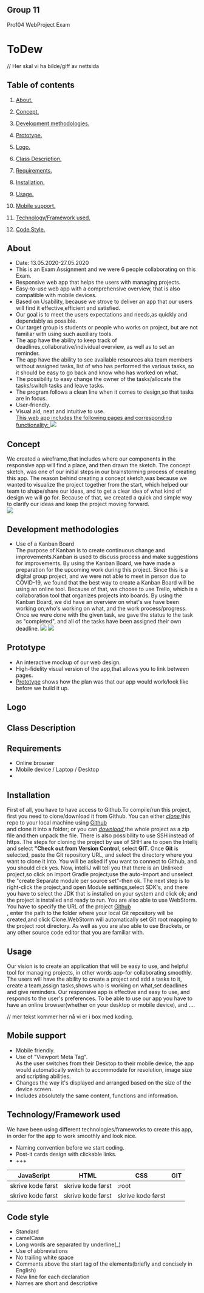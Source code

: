 ## Group 11 
Pro104 WebProject Exam

# ToDew
// Her skal vi ha bilde/giff av nettsida


## Table of contents
1. [About. ](#about)

2. [Concept. ](#concept)

3. [Development methodologies. ](#development)

4. [Prototype. ](#prototype)

5. [Logo. ](#logo)

6. [Class Description. ](#class)

7. [Requirements. ](#requirements)

8. [Installation. ](#install)

9. [Usage. ](#usage)

10. [Mobile support. ](#mobile)

11. [Technology/Framework used. ](#technology) 

11. [Code Style. ](#code)




<a name="about"></a>
## About

* Date: 13.05.2020-27.05.2020
* This is an Exam Assignment and we were 6 people collaborating on this Exam. 
* Responsive web app that helps the users with managing projects.
* Easy-to-use web app with a comprehensive overview, that is also compatible with mobile devices.
* Based on Usability, because we strove to deliver an app that our users will find it effective,efficient and satisfied.
* Our goal is to meet the users expectations and needs,as quickly and dependably as possible. 
* Our target group is students or people who works on project, but are not familiar with using such auxiliary tools.
* The app have the ability to keep track of deadlines,collaborative/individual overview, as well as to set an reminder.
* The app have the ability to see available resources aka team members without assigned tasks, list of who has performed the various tasks,
  so it should be easy to go back and know who has worked on what. 
* The possibility to easy change the owner of the tasks/allocate the tasks/switch tasks and leave tasks.
* The program follows a clean line when it comes to design,so that tasks are in focus. 
* User-friendly.
* Visual aid, neat and intuitive to use. <br/>
<ins> This web app includes the following pages and corresponding functionality: </ins>
![](images/Skisse.jpg)


<a name="concept"></a>
## Concept

We created a wireframe,that includes where our components in the responsive app will find a place, and then drawn the sketch.
The concept sketch, was one of our initial steps in our brainstorming process of creating this app.
The reason behind creating a concept sketch,was because we wanted to visualize the project together from the start,
which helped our team to shape/share our ideas, and to get a clear idea of what kind of design we will go for. 
Because of that, we created a quick and simple way to clarify our ideas and keep the project moving forward. <br/>
 ![](images/conceptSc.gif)
 

<a name="development"></a>
## Development methodologies

* Use of a Kanban Board <br/>
The purpose of Kanban is to create continuous change and improvements.Kanban is used to discuss
process and make suggestions for improvements.
By using the Kanban Board, we have made a preparation for the upcoming work during this project. 
Since this is a digital group project, and we were not able to meet in person due to COVID-19, we found
that the best way to create a Kanban Board will be using an online tool. Because of that, we choose
to use Trello, which is a collaboration tool that organizes projects into boards.
By using the Kanban Board, we did have an overview on what's we have been working on,who's working on what,
and the work process/progress. Once we were done with the given task, we gave the status to the task as "completed", and 
all of the tasks have been assigned their own deadline.
![](images/kanbanBoard.png)
![](images/kanbanBoard2.png)


<a name="prototype"></a>
## Prototype

* An interactive mockup of our web design.
* High-fidelity visual version of the app,that allows you to link between pages.<br/>
* [Prototype](https://xd.adobe.com/view/d473a8d5-681e-4022-612c-0780508b4732-a242/?fullscreen) shows how the plan was that our app would work/look like before we build it up.
 
 
<a name="logo"></a>
## Logo


<a name="class"></a>
## Class Description


<a name="requirements"></a>
## Requirements

* Online browser
* Mobile device / Laptop / Desktop
* 

<a name="install"></a>
## Installation
First of all, you have to have access to Github.To compile/run this project, first you need to clone/download it from Github.
You can either <ins>*clone* </ins> this repo to your local machine using [Github](https://github.com/Westerdals/pro104-eksamen-gruppe-11) <br/> and clone it into a folder;
or you can <ins>*download* </ins> the whole project as a zip file and then unpack the file.
There is also possibility to use SSH instead of https. 
The steps for cloning the project by use of SHH are to open the Intellij and select **"Check out from Version Control**, select **GIT**.
Once **Git** is selected, paste the Git repository URL, and select the directory where you want to clone it into.
You will be asked if you want to connect to Github, and you should click yes.
Now, intelliJ will tell you that there is an Unlinked project,so click on import Gradle project;use the auto-import and unselect the "create Separate module per source set"-then ok.
The next step is to right-click the project,and open Module settings,select SDK's, and there you have to select the JDK that is installed on your system and click ok; and the project is installed and ready to run.
You are also able to use WebStorm. You have to specify the URL of the project [Github](https://github.com/Westerdals/pro104-eksamen-gruppe-11) <br/>, enter the path to the folder where your
local Git repository will be created,and click Clone.WebStorm will automatically set Git root mapping to the project root directory.
As well as you are also able to use Brackets, or any other source code editor that you are familiar with.
<a name="usage"></a>

<a name="usage"></a>
## Usage

Our vision is to create an application that will be easy to use, and helpful tool for managing projects, 
in other words app-for collaborating smoothly.
The users will have the ability to create a project and add a tasks to it, create a team,assign tasks,shows
who is working on what,set deadlines and give reminders.
Our responsive app is effective and easy to use, and responds to the user's preferences.
To be able to use our app you have to have an online browser(whether on your desktop or mobile device), and ....

// mer tekst kommer her nå vi er i box med koding.


<a name="mobile"></a>
## Mobile support

* Mobile friendly. <br/>
* Use of "Viewport Meta Tag". <br/>
As the user switches from their Desktop to their mobile device, the app would automatically 
switch to accommodate for resolution, image size and scripting abilities.
* Changes the way it's displayed and arranged based on the size of the device screen.
* Includes absolutely the same content, functions and information.


<a name="technology"></a>
## Technology/Framework used

We have been using different technologies/frameworks to create this app, in order for the app to work smoothly and look nice. 
* Naming convention before we start coding.
* Post-it cards design with clickable links.
* +++

| JavaScript  | HTML | CSS | GIT | 
| ------------- | ------------- | ------------- |------------- |
| skrive kode først| skrive kode først |  :root  |   |
| skrive kode først |skrive kode først  | skrive kode først | |


<a name="code"></a>
## Code style

* Standard
* camelCase
* Long words are separated by underline(_)
* Use of abbreviations
* No trailing white space
* Comments above the start tag of the elements(briefly and concisely in English)
* New line for each declaration
* Names are short and descriptive











